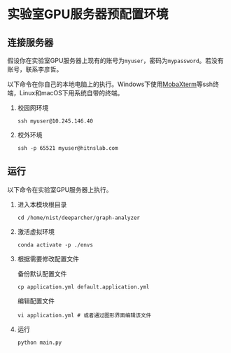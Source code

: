 # 实验室GPU服务器预配置环境

## 连接服务器

假设你在实验室GPU服务器上现有的账号为`myuser`，密码为`mypassword`。若没有账号，联系李彦哲。

以下命令在你自己的本地电脑上的执行。Windows下使用[MobaXterm](https://mobaxterm.mobatek.net/)等ssh终端，Linux和macOS下用系统自带的终端。

1. 校园网环境

   ```shell
   ssh myuser@10.245.146.40
   ```

2. 校外环境

   ```shell
   ssh -p 65521 myuser@hitnslab.com
   ```

## 运行

以下命令在实验室GPU服务器上执行。

1. 进入本模块根目录

   ```shell
   cd /home/nist/deeparcher/graph-analyzer
   ```

2. 激活虚拟环境

   ```shell
   conda activate -p ./envs
   ```

3. 根据需要修改配置文件

   备份默认配置文件

   ```shell
   cp application.yml default.application.yml
   ```

   编辑配置文件

   ```shell
   vi application.yml # 或者通过图形界面编辑该文件
   ```

4. 运行

   ```shell
   python main.py
   ```
